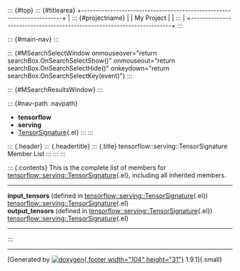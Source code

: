 ::: {#top}
::: {#titlearea}
+-----------------------------------------------------------------------+
| ::: {#projectname}                                                    |
| My Project                                                            |
| :::                                                                   |
+-----------------------------------------------------------------------+
:::

::: {#main-nav}
:::

::: {#MSearchSelectWindow onmouseover="return searchBox.OnSearchSelectShow()" onmouseout="return searchBox.OnSearchSelectHide()" onkeydown="return searchBox.OnSearchSelectKey(event)"}
:::

::: {#MSearchResultsWindow}
:::

::: {#nav-path .navpath}
-   **tensorflow**
-   **serving**
-   [TensorSignature](structtensorflow_1_1serving_1_1TensorSignature.html){.el}
:::
:::

::: {.header}
::: {.headertitle}
::: {.title}
tensorflow::serving::TensorSignature Member List
:::
:::
:::

::: {.contents}
This is the complete list of members for
[tensorflow::serving::TensorSignature](structtensorflow_1_1serving_1_1TensorSignature.html){.el},
including all inherited members.

  ----------------------------------------------------------------------------------------------------------------------------------- -------------------------------------------------------------------------------------------------- --
  **input\_tensors** (defined in [tensorflow::serving::TensorSignature](structtensorflow_1_1serving_1_1TensorSignature.html){.el})    [tensorflow::serving::TensorSignature](structtensorflow_1_1serving_1_1TensorSignature.html){.el}   
  **output\_tensors** (defined in [tensorflow::serving::TensorSignature](structtensorflow_1_1serving_1_1TensorSignature.html){.el})   [tensorflow::serving::TensorSignature](structtensorflow_1_1serving_1_1TensorSignature.html){.el}   
  ----------------------------------------------------------------------------------------------------------------------------------- -------------------------------------------------------------------------------------------------- --
:::

------------------------------------------------------------------------

[Generated by [![doxygen](doxygen.svg){.footer width="104"
height="31"}](https://www.doxygen.org/index.html) 1.9.1]{.small}
